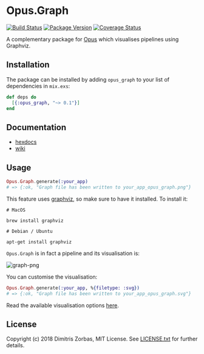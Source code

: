 # Opus.Graph

[![Build Status](https://travis-ci.org/zorbash/opus_graph.svg?branch=master)](https://travis-ci.org/zorbash/opus_graph)
[![Package Version](https://img.shields.io/hexpm/v/opus.svg)](https://hex.pm/packages/opus)
[![Coverage Status](https://coveralls.io/repos/github/zorbash/opus/badge.svg?branch=master)](https://coveralls.io/github/zorbash/opus?branch=master)

A complementary package for [Opus][opus] which visualises pipelines using Graphviz.

## Installation

The package can be installed by adding `opus_graph` to your list of dependencies in `mix.exs`:

```elixir
def deps do
  [{:opus_graph, "~> 0.1"}]
end
```

## Documentation

* [hexdocs](https://hexdocs.pm/opus_graph)
* [wiki](https://github.com/zorbash/opus_graph/wiki)

## Usage

```elixir
Opus.Graph.generate(:your_app)
# => {:ok, "Graph file has been written to your_app_opus_graph.png"}
```

This feature uses [graphviz][graphviz], so make sure to have it
installed. To install it:

```shell
# MacOS

brew install graphviz
```

```shell
# Debian / Ubuntu

apt-get install graphviz
```

`Opus.Graph` is in fact a pipeline and its visualisation is:

![graph-png](https://i.imgur.com/41kHjZL.png)

You can customise the visualisation:

```elixir
Opus.Graph.generate(:your_app, %{filetype: :svg})
# => {:ok, "Graph file has been written to your_app_opus_graph.svg"}
```

Read the available visualisation options [here][hexdocs-graph].

## License

Copyright (c) 2018 Dimitris Zorbas, MIT License.
See [LICENSE.txt](https://github.com/zorbash/opus/blob/master/LICENSE.txt) for further details.

[hexdocs-graph]: https://hexdocs.pm/opus/Opus.Graph.html
[graphviz]: https://www.graphviz.org/
[opus]: https://github.com/zorbash/opus
